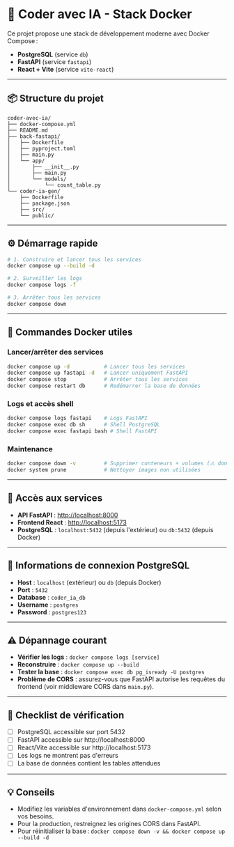 # 🚀 Coder avec IA - Stack Docker

Ce projet propose une stack de développement moderne avec Docker Compose :
- **PostgreSQL** (service `db`)
- **FastAPI** (service `fastapi`)
- **React + Vite** (service `vite-react`)

---

## 📦 Structure du projet

```
coder-avec-ia/
├── docker-compose.yml
├── README.md
├── back-fastapi/
│   ├── Dockerfile
│   ├── pyproject.toml
│   ├── main.py
│   └── app/
│       ├── __init__.py
│       ├── main.py
│       └── models/
│           └── count_table.py
└── coder-ia-gen/
    ├── Dockerfile
    ├── package.json
    ├── src/
    └── public/
```

---

## ⚙️ Démarrage rapide

```bash
# 1. Construire et lancer tous les services
docker compose up --build -d

# 2. Surveiller les logs
docker compose logs -f

# 3. Arrêter tous les services
docker compose down
```

---

## 🐳 Commandes Docker utiles

### Lancer/arrêter des services
```bash
docker compose up -d           # Lancer tous les services
docker compose up fastapi -d   # Lancer uniquement FastAPI
docker compose stop            # Arrêter tous les services
docker compose restart db      # Redémarrer la base de données
```

### Logs et accès shell
```bash
docker compose logs fastapi    # Logs FastAPI
docker compose exec db sh      # Shell PostgreSQL
docker compose exec fastapi bash # Shell FastAPI
```

### Maintenance
```bash
docker compose down -v         # Supprimer conteneurs + volumes (⚠️ données perdues)
docker system prune            # Nettoyer images non utilisées
```

---

## 🔗 Accès aux services

- **API FastAPI** : [http://localhost:8000](http://localhost:8000)
- **Frontend React** : [http://localhost:5173](http://localhost:5173)
- **PostgreSQL** : `localhost:5432` (depuis l'extérieur) ou `db:5432` (depuis Docker)

---

## 🔑 Informations de connexion PostgreSQL

- **Host** : `localhost` (extérieur) ou `db` (depuis Docker)
- **Port** : `5432`
- **Database** : `coder_ia_db`
- **Username** : `postgres`
- **Password** : `postgres123`

---

## ⚠️ Dépannage courant

- **Vérifier les logs** : `docker compose logs [service]`
- **Reconstruire** : `docker compose up --build`
- **Tester la base** : `docker compose exec db pg_isready -U postgres`
- **Problème de CORS** : assurez-vous que FastAPI autorise les requêtes du frontend (voir middleware CORS dans `main.py`).

---

## 📝 Checklist de vérification

- [ ] PostgreSQL accessible sur port 5432
- [ ] FastAPI accessible sur http://localhost:8000
- [ ] React/Vite accessible sur http://localhost:5173
- [ ] Les logs ne montrent pas d'erreurs
- [ ] La base de données contient les tables attendues

---

## 💡 Conseils

- Modifiez les variables d'environnement dans `docker-compose.yml` selon vos besoins.
- Pour la production, restreignez les origines CORS dans FastAPI.
- Pour réinitialiser la base : `docker compose down -v && docker compose up --build -d`

